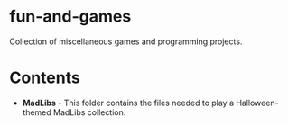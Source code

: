# fun-and-games
Collection of miscellaneous games and programming projects.

# Contents
- **MadLibs** - This folder contains the files needed to play a Halloween-themed MadLibs collection.
